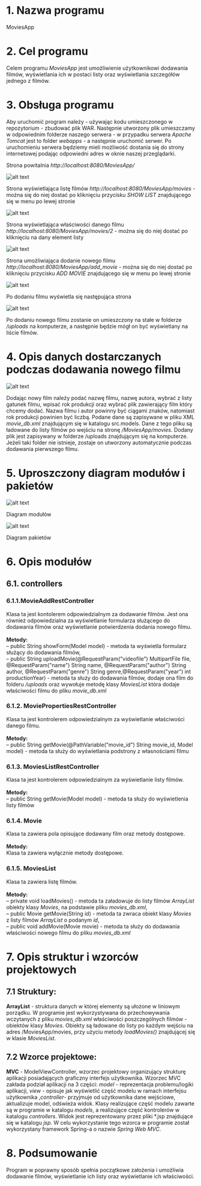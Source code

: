 # 1. Nazwa programu
MoviesApp

# 2. Cel programu
Celem programu *MoviesApp* jest umożliwienie użytkownikowi dodawania filmów, wyświetlania ich w postaci listy oraz wyświetlania 
szczegółów jednego z filmów.

# 3. Obsługa programu
Aby uruchomić program należy - używając kodu umieszczonego w repozytorium - zbudować plik WAR. Następnie utworzony plik umieszczamy w 
odpowiednim folderze naszego serwera - w przypadku serwera *Apache Tomcat* jest to folder *webapps* - a następnie uruchomić serwer. Po
uruchomieniu serwera będziemy mieli możliwość dostania się do strony internetowej podając odpowiedni adres w oknie naszej przeglądarki.


Strona powitalnia *http://localhost:8080/MoviesApp/*

![alt text](https://github.com/kubabar1/MoviesApp/blob/master/readme_images/welcome_view.png "Strona powitalnia")

Strona wyświetlająca listę filmów *http://localhost:8080/MoviesApp/movies* - można się do niej dostać po kliknięciu przycisku 
*SHOW LIST* znajdującego się w menu po lewej stronie

![alt text](https://github.com/kubabar1/MoviesApp/blob/master/readme_images/list_view.png "Lista filmów")

Strona wyświetlająca właściwości danego filmu *http://localhost:8080/MoviesApp/movies/2* - można się do niej dostać po kliknięciu 
na dany element listy

![alt text](https://github.com/kubabar1/MoviesApp/blob/master/readme_images/properties_view.png "Właściwości filmu")

Strona umożliwiająca dodanie nowego filmu *http://localhost:8080/MoviesApp/add_movie* - można się do niej dostać po kliknięciu 
przycisku *ADD MOVIE* znajdującego się w menu po lewej stronie

![alt text](https://github.com/kubabar1/MoviesApp/blob/master/readme_images/add_movie_view.png "Dodawanie filmu")

Po dodaniu filmu wyświetla się następująca strona

![alt text](https://github.com/kubabar1/MoviesApp/blob/master/readme_images/movie_add_confirm_view.png "Dodawanie filmu")

Po dodaniu nowego filmu zostanie on umieszczony na stałe w folderze */uploads* na komputerze, a następnie będzie mógł on być wyświetlany na 
liście filmów.


# 4. Opis danych dostarczanych podczas dodawania nowego filmu

![alt text](https://github.com/kubabar1/MoviesApp/blob/master/readme_images/add_movie_view.png "Dodawanie filmu")

Dodając nowy film należy podać nazwę filmu, nazwę autora, wybrać z listy gatunek filmu, wpisać rok produkcji oraz wybrać plik zawierający 
film który chcemy dodać. Nazwa filmu i autor powinny być ciągami znaków, natomiast rok produkcji powinien być liczbą. Podane dane są
zapisywane w pliku XML *movie_db.xml* znajdującym się w katalogu src.models. Dane z tego pliku są ładowane do listy filmów po wejściu na
stronę */MoviesApp/movies*. Dodany plik jest zapisywany w folderze /uploads znajdującym się na komputerze. Jeżeli taki folder nie 
istnieje, zostaje on utworzony automatycznie podczas dodawania pierwszego filmu. 


# 5. Uproszczony diagram modułów i pakietów
![alt text](https://github.com/kubabar1/MoviesApp/blob/master/readme_images/class_diagram.png "Diagram modułów")

Diagram modułów

![alt text](https://github.com/kubabar1/MoviesApp/blob/master/readme_images/package_diagram.png "Diagram pakietów")

Diagram pakietów


# 6. Opis modułów
## 6.1. controllers
### 6.1.1.MovieAddRestController
Klasa ta jest kontolerem odpowiedzialnym za dodawanie filmów. Jest ona również odpowiedzialna za wyświetlanie formularza 
służącego do dodawania filmów oraz wyświetlanie potwierdzenia dodania nowego filmu.<br/><br/>
**Metody:**<br/>
– public String showForm(Model model) - metoda ta wyświetla formularz służący do dodawania filmów,<br/>
– public String uploadMovie(@RequestParam("videofile") MultipartFile file, @RequestParam("name") String name,
@RequestParam("author") String author, @RequestParam("genre") String genre,@RequestParam("year") int productionYear) - 
metoda ta służy do dodawania filmów, dodaje ona film do folderu */uploads* oraz wywołuje metodę klasy *MoviesList* która dodaje 
właściwości filmu do pliku *movie_db.xml*<br/>

### 6.1.2. MoviePropertiesRestController
Klasa ta jest kontrolerem odpowiedzialnym za wyświetlanie właściwości danego filmu.<br/><br/>
**Metody:**<br/>
– public String getMovie(@PathVariable("movie_id") String movie_id, Model model) - metoda ta służy do wyświetlania podstrony z 
własnościami filmu<br/>

### 6.1.3. MoviesListRestController
Klasa ta jest kontrolerem odpowiedzialnym za wyświetlanie listy filmów.<br/><br/>
**Metody:**<br/>
– public String getMovie(Model model) - metoda ta służy do wyświetlenia listy filmów<br/>

### 6.1.4. Movie
Klasa ta zawiera pola opisujące dodawany film oraz metody dostępowe.<br/><br/>
**Metody:**<br/>
Klasa ta zawiera wyłącznie metody dostępowe.<br/>

### 6.1.5. MoviesList
Klasa ta zawiera listę filmów.<br/><br/>
**Metody:**<br/>
– private void loadMovies()  - metoda ta załadowuje do listy filmów *ArrayList* obiekty klasy *Movies*, na podstawie pliku 
*movies_db.xml*,<br/>
– public Movie getMovie(String id) - metoda ta zwraca obiekt klasy *Movies* z listy filmów *ArrayList* o podanym *id*, <br/>
– public void addMovie(Movie movie) - metoda ta służy do dodawania właściwości nowego filmu do pliku *movies_db.xml*<br/>

# 7. Opis struktur i wzorców projektowych
## 7.1 Struktury:
**ArrayList** - struktura danych w której elementy są ułożone w liniowym porządku. W programie jest wykorzystywana do przechowywania
wczytanych z pliku *movies_db.xml* właściwości poszczególnych filmów - obiektów klasy *Movies*. Obiekty są ładowane do listy po każdym
wejściu na adres /MoviesApp/movies, przy użyciu metody *loadMovies()* znajdującej się w klasie *MoviesList*.

## 7.2 Wzorce projektowe:
**MVC** - ModelViewController, wzorzec projektowy organizujący strukturę aplikacji posiadających graficzny interfejs użytkownika. Wzorzec
MVC zakłada podział aplikacji na 3 części: *model* - reprezentacja problemu/logiki aplikacji, *view* - opisuje jak wyświetlić część
modelu w ramach interfejsu użytkownika ,*controller*- przyjmuje od użytkownika dane wejściowe, aktualizuje model, odświeża widok. Klasy 
realizujące część modelu zawarte są w programie w katalogu *models*, a realizujące część kontrolerów w katalogu *controllers*. Widok
jest reprezentowany przez pliki *.jsp znajdujące się w katalogu *jsp*. W celu wykorzystanie tego wzorca w programie został wykorzystany
framework Spring-a o nazwie *Spring Web MVC*.

# 8. Podsumowanie
Program w poprawny sposób spełnia początkowe założenia i umożliwia dodawanie filmów, wyświetlanie ich listy oraz wyświetlanie 
ich właściwości.
